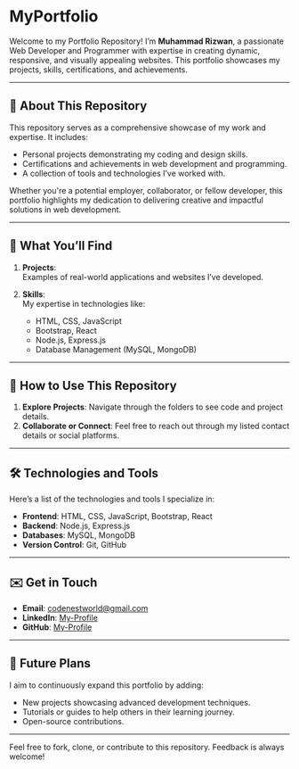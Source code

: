 # MyPortfolio

Welcome to my Portfolio Repository! I’m **Muhammad Rizwan**, a passionate Web Developer and Programmer with expertise in creating dynamic, responsive, and visually appealing websites. This portfolio showcases my projects, skills, certifications, and achievements.

---

## 🌟 **About This Repository**

This repository serves as a comprehensive showcase of my work and expertise. It includes:
- Personal projects demonstrating my coding and design skills.
- Certifications and achievements in web development and programming.
- A collection of tools and technologies I’ve worked with.

Whether you're a potential employer, collaborator, or fellow developer, this portfolio highlights my dedication to delivering creative and impactful solutions in web development.

---

## 🚀 **What You’ll Find**

1. **Projects**:  
   Examples of real-world applications and websites I’ve developed.
   
2. **Skills**:  
   My expertise in technologies like:
   - HTML, CSS, JavaScript
   - Bootstrap, React
   - Node.js, Express.js
   - Database Management (MySQL, MongoDB)

---

## 📖 **How to Use This Repository**

1. **Explore Projects**: Navigate through the folders to see code and project details.  
2. **Collaborate or Connect**: Feel free to reach out through my listed contact details or social platforms.

---

## 🛠 **Technologies and Tools**

Here’s a list of the technologies and tools I specialize in:
- **Frontend**: HTML, CSS, JavaScript, Bootstrap, React  
- **Backend**: Node.js, Express.js  
- **Databases**: MySQL, MongoDB  
- **Version Control**: Git, GitHub  

---

## ✉️ **Get in Touch**

- **Email**: [codenestworld@gmail.com](mailto:codenestworld@gmail.com)  
- **LinkedIn**: [My-Profile](https://www.linkedin.com/in/rizwanrajput/)  
- **GitHub**: [My-Profile](https://github.com/rajputrizwan/)

---

## 🎯 **Future Plans**

I aim to continuously expand this portfolio by adding:
- New projects showcasing advanced development techniques.
- Tutorials or guides to help others in their learning journey.
- Open-source contributions.

---

Feel free to fork, clone, or contribute to this repository. Feedback is always welcome!
